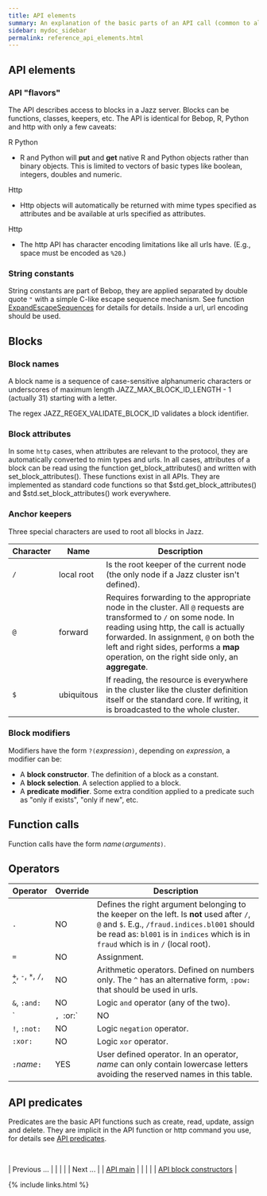 ```yaml
---
title: API elements
summary: An explanation of the basic parts of an API call (common to all clients).
sidebar: mydoc_sidebar
permalink: reference_api_elements.html
---
```


## API elements

### API "flavors"

The API describes access to blocks in a Jazz server. Blocks can be functions, classes, keepers, etc. The API is identical for Bebop, R, Python
and http with only a few caveats:

<span class="label label-info">R</span>
<span class="label label-info">Python</span>
  * R and Python will **put** and **get** native R and Python objects rather than binary objects. This is limited to vectors of basic types like
boolean, integers, doubles and numeric.

<span class="label label-success">Http</span>
  * Http objects will automatically be returned with mime types specified as attributes and be available at urls specified as attributes.

<span class="label label-success">Http</span>
  * The http API has character encoding limitations like all urls have. (E.g., space must be encoded as `%20`.)

### String constants

String constants are part of Bebop, they are applied separated by double quote `"` with a simple C-like escape sequence mechanism. See
function [ExpandEscapeSequences](/develop_jazz02/namespacejazz__utils.html) for details for details. Inside a url, url encoding should
be used.

## Blocks

### Block names

A block name is a sequence of case-sensitive alphanumeric characters or underscores of maximum length JAZZ_MAX_BLOCK_ID_LENGTH - 1 (actually 31)
starting with a letter.

The regex JAZZ_REGEX_VALIDATE_BLOCK_ID validates a block identifier.

### Block attributes

In some `http` cases, when attributes are relevant to the protocol, they are automatically converted to mim types and urls. In all cases,
attributes of a block can be read using the function get_block_attributes() and written with set_block_attributes(). These functions exist
in all APIs. They are implemented as standard code functions so that $std.get_block_attributes() and $std.set_block_attributes() work
everywhere.

### Anchor keepers

Three special characters are used to root all blocks in Jazz.

| Character | Name | Description |
|-----------|------|-------------|
| `/` | local root | Is the root keeper of the current node (the only node if a Jazz cluster isn't defined). |
| `@` | forward | Requires forwarding to the appropriate node in the cluster. All `@` requests are transformed to `/` on some node. In reading using http, the call is actually forwarded. In assignment, `@` on both the left and right sides, performs a **map** operation, on the right side only, an **aggregate**. |
| `$` | ubiquitous | If reading, the resource is everywhere in the cluster like the cluster definition itself or the standard core. If writing, it is broadcasted to the whole cluster. |

### Block modifiers

Modifiers have the form	`?(`*expression*`)`, depending on *expression*, a modifier can be:

  * A **block constructor**. The definition of a block as a constant.
  * A **block selection**. A selection applied to a block.
  * A **predicate modifier**. Some extra condition applied to a predicate such as "only if exists", "only if new", etc.

## Function calls

Function calls have the form *name*`(`*arguments*`)`.

## Operators

| Operator | Override | Description |
|-----------|------|-------------|
| `.` | NO | Defines the right argument belonging to the keeper on the left. Is **not** used after `/`, `@` and `$`. E.g., `/fraud.indices.bl001` should be read as: `bl001` is in `indices` which is in `fraud` which is in `/` (local root). |
| `=` | NO | Assignment. |
| `+`, `-`, `*`, `/`, `^` | NO | Arithmetic operators. Defined on numbers only. The `^` has an alternative form, `:pow:` that should be used in urls. |
| `&`, `:and:` | NO | Logic `and` operator (any of the two). |
| `|`, `:or:` | NO | Logic `or` operator (any of the two). The vertical `|` version should not be used in a url. |
| `!`, `:not:` | NO | Logic `negation` operator. |
| `:xor:` | NO | Logic `xor` operator. |
| `:`*name*`:` | YES | User defined operator. In an operator, *name* can only contain lowercase letters avoiding the reserved names in this table. |


## API predicates

Predicates are the basic API functions such as create, read, update, assign and delete. They are implicit in the API function or http command
you use, for details see [API predicates](reference_api_predicates.html).

<br/>

| <span class="label label-default">Previous ...</span> | | | | | <span class="label label-info">Next ...</span> |
| [API main](reference_api_top.html) | | | | | [API block constructors](reference_api_block_constructors.html) |

{% include links.html %}
